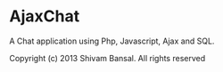 AjaxChat
========

A Chat application using Php, Javascript, Ajax and SQL.


Copyright (c) 2013 Shivam Bansal. All rights reserved
